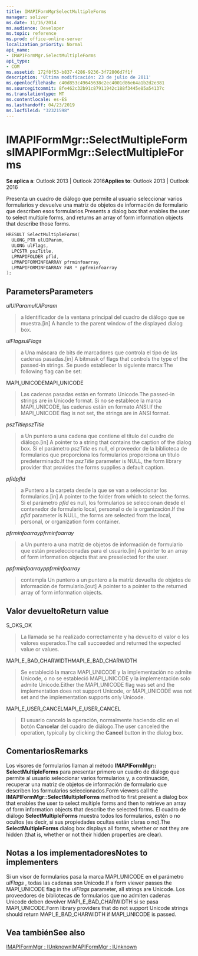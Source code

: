 ```yaml
---
title: IMAPIFormMgrSelectMultipleForms
manager: soliver
ms.date: 11/16/2014
ms.audience: Developer
ms.topic: reference
ms.prod: office-online-server
localization_priority: Normal
api_name:
- IMAPIFormMgr.SelectMultipleForms
api_type:
- COM
ms.assetid: 172f8f53-b837-4286-9236-3f72806d7f1f
description: 'Última modificación: 23 de julio de 2011'
ms.openlocfilehash: c40d853c49645638c2ec4001d86e64a1b2d2e381
ms.sourcegitcommit: 8fe462c32b91c87911942c188f3445e85a54137c
ms.translationtype: MT
ms.contentlocale: es-ES
ms.lasthandoff: 04/23/2019
ms.locfileid: "32321598"
---
```

# <a name="imapiformmgrselectmultipleforms"></a><span data-ttu-id="8bc7a-103">IMAPIFormMgr::SelectMultipleForms</span><span class="sxs-lookup"><span data-stu-id="8bc7a-103">IMAPIFormMgr::SelectMultipleForms</span></span>

  
  
<span data-ttu-id="8bc7a-104">**Se aplica a**: Outlook 2013 | Outlook 2016</span><span class="sxs-lookup"><span data-stu-id="8bc7a-104">**Applies to**: Outlook 2013 | Outlook 2016</span></span> 
  
<span data-ttu-id="8bc7a-105">Presenta un cuadro de diálogo que permite al usuario seleccionar varios formularios y devuelve una matriz de objetos de información de formulario que describen esos formularios.</span><span class="sxs-lookup"><span data-stu-id="8bc7a-105">Presents a dialog box that enables the user to select multiple forms, and returns an array of form information objects that describe those forms.</span></span>
  
```cpp
HRESULT SelectMultipleForms(
  ULONG_PTR ulUIParam,
  ULONG ulFlags,
  LPCSTR pszTitle,
  LPMAPIFOLDER pfld,
  LPMAPIFORMINFOARRAY pfrminfoarray,
  LPMAPIFORMINFOARRAY FAR * ppfrminfoarray
);
```

## <a name="parameters"></a><span data-ttu-id="8bc7a-106">Parameters</span><span class="sxs-lookup"><span data-stu-id="8bc7a-106">Parameters</span></span>

 <span data-ttu-id="8bc7a-107">_ulUIParam_</span><span class="sxs-lookup"><span data-stu-id="8bc7a-107">_ulUIParam_</span></span>
  
> <span data-ttu-id="8bc7a-108">a Identificador de la ventana principal del cuadro de diálogo que se muestra.</span><span class="sxs-lookup"><span data-stu-id="8bc7a-108">[in] A handle to the parent window of the displayed dialog box.</span></span> 
    
 <span data-ttu-id="8bc7a-109">_ulFlags_</span><span class="sxs-lookup"><span data-stu-id="8bc7a-109">_ulFlags_</span></span>
  
> <span data-ttu-id="8bc7a-110">a Una máscara de bits de marcadores que controla el tipo de las cadenas pasadas.</span><span class="sxs-lookup"><span data-stu-id="8bc7a-110">[in] A bitmask of flags that controls the type of the passed-in strings.</span></span> <span data-ttu-id="8bc7a-111">Se puede establecer la siguiente marca:</span><span class="sxs-lookup"><span data-stu-id="8bc7a-111">The following flag can be set:</span></span>
    
<span data-ttu-id="8bc7a-112">MAPI_UNICODE</span><span class="sxs-lookup"><span data-stu-id="8bc7a-112">MAPI_UNICODE</span></span> 
  
> <span data-ttu-id="8bc7a-113">Las cadenas pasadas están en formato Unicode.</span><span class="sxs-lookup"><span data-stu-id="8bc7a-113">The passed-in strings are in Unicode format.</span></span> <span data-ttu-id="8bc7a-114">Si no se establece la marca MAPI_UNICODE, las cadenas están en formato ANSI.</span><span class="sxs-lookup"><span data-stu-id="8bc7a-114">If the MAPI_UNICODE flag is not set, the strings are in ANSI format.</span></span>
    
 <span data-ttu-id="8bc7a-115">_pszTitle_</span><span class="sxs-lookup"><span data-stu-id="8bc7a-115">_pszTitle_</span></span>
  
> <span data-ttu-id="8bc7a-116">a Un puntero a una cadena que contiene el título del cuadro de diálogo.</span><span class="sxs-lookup"><span data-stu-id="8bc7a-116">[in] A pointer to a string that contains the caption of the dialog box.</span></span> <span data-ttu-id="8bc7a-117">Si el parámetro _pszTitle_ es null, el proveedor de la biblioteca de formularios que proporciona los formularios proporciona un título predeterminado.</span><span class="sxs-lookup"><span data-stu-id="8bc7a-117">If the  _pszTitle_ parameter is NULL, the form library provider that provides the forms supplies a default caption.</span></span> 
    
 <span data-ttu-id="8bc7a-118">_pfld_</span><span class="sxs-lookup"><span data-stu-id="8bc7a-118">_pfld_</span></span>
  
> <span data-ttu-id="8bc7a-119">a Puntero a la carpeta desde la que se van a seleccionar los formularios.</span><span class="sxs-lookup"><span data-stu-id="8bc7a-119">[in] A pointer to the folder from which to select the forms.</span></span> <span data-ttu-id="8bc7a-120">Si el parámetro _pfld_ es null, los formularios se seleccionan desde el contenedor de formulario local, personal o de la organización.</span><span class="sxs-lookup"><span data-stu-id="8bc7a-120">If the  _pfld_ parameter is NULL, the forms are selected from the local, personal, or organization form container.</span></span> 
    
 <span data-ttu-id="8bc7a-121">_pfrminfoarray_</span><span class="sxs-lookup"><span data-stu-id="8bc7a-121">_pfrminfoarray_</span></span>
  
> <span data-ttu-id="8bc7a-122">a Un puntero a una matriz de objetos de información de formulario que están preseleccionadas para el usuario.</span><span class="sxs-lookup"><span data-stu-id="8bc7a-122">[in] A pointer to an array of form information objects that are preselected for the user.</span></span>
    
 <span data-ttu-id="8bc7a-123">_ppfrminfoarray_</span><span class="sxs-lookup"><span data-stu-id="8bc7a-123">_ppfrminfoarray_</span></span>
  
> <span data-ttu-id="8bc7a-124">contempla Un puntero a un puntero a la matriz devuelta de objetos de información de formulario.</span><span class="sxs-lookup"><span data-stu-id="8bc7a-124">[out] A pointer to a pointer to the returned array of form information objects.</span></span>
    
## <a name="return-value"></a><span data-ttu-id="8bc7a-125">Valor devuelto</span><span class="sxs-lookup"><span data-stu-id="8bc7a-125">Return value</span></span>

<span data-ttu-id="8bc7a-126">S_OK</span><span class="sxs-lookup"><span data-stu-id="8bc7a-126">S_OK</span></span> 
  
> <span data-ttu-id="8bc7a-127">La llamada se ha realizado correctamente y ha devuelto el valor o los valores esperados.</span><span class="sxs-lookup"><span data-stu-id="8bc7a-127">The call succeeded and returned the expected value or values.</span></span>
    
<span data-ttu-id="8bc7a-128">MAPI_E_BAD_CHARWIDTH</span><span class="sxs-lookup"><span data-stu-id="8bc7a-128">MAPI_E_BAD_CHARWIDTH</span></span> 
  
> <span data-ttu-id="8bc7a-129">Se estableció la marca MAPI_UNICODE y la implementación no admite Unicode, o no se estableció MAPI_UNICODE y la implementación solo admite Unicode.</span><span class="sxs-lookup"><span data-stu-id="8bc7a-129">Either the MAPI_UNICODE flag was set and the implementation does not support Unicode, or MAPI_UNICODE was not set and the implementation supports only Unicode.</span></span>
    
<span data-ttu-id="8bc7a-130">MAPI_E_USER_CANCEL</span><span class="sxs-lookup"><span data-stu-id="8bc7a-130">MAPI_E_USER_CANCEL</span></span> 
  
> <span data-ttu-id="8bc7a-131">El usuario canceló la operación, normalmente haciendo clic en el botón **Cancelar** del cuadro de diálogo.</span><span class="sxs-lookup"><span data-stu-id="8bc7a-131">The user canceled the operation, typically by clicking the **Cancel** button in the dialog box.</span></span> 
    
## <a name="remarks"></a><span data-ttu-id="8bc7a-132">Comentarios</span><span class="sxs-lookup"><span data-stu-id="8bc7a-132">Remarks</span></span>

<span data-ttu-id="8bc7a-133">Los visores de formularios llaman al método **IMAPIFormMgr:: SelectMultipleForms** para presentar primero un cuadro de diálogo que permite al usuario seleccionar varios formularios y, a continuación, recuperar una matriz de objetos de información de formulario que describen los formularios seleccionados.</span><span class="sxs-lookup"><span data-stu-id="8bc7a-133">Form viewers call the **IMAPIFormMgr::SelectMultipleForms** method to first present a dialog box that enables the user to select multiple forms and then to retrieve an array of form information objects that describe the selected forms.</span></span> <span data-ttu-id="8bc7a-134">El cuadro de diálogo **SelectMultipleForms** muestra todos los formularios, estén o no ocultos (es decir, si sus propiedades ocultas están claras o no).</span><span class="sxs-lookup"><span data-stu-id="8bc7a-134">The **SelectMultipleForms** dialog box displays all forms, whether or not they are hidden (that is, whether or not their hidden properties are clear).</span></span> 
  
## <a name="notes-to-implementers"></a><span data-ttu-id="8bc7a-135">Notas a los implementadores</span><span class="sxs-lookup"><span data-stu-id="8bc7a-135">Notes to implementers</span></span>

<span data-ttu-id="8bc7a-136">Si un visor de formularios pasa la marca MAPI_UNICODE en el parámetro _ulFlags_ , todas las cadenas son Unicode.</span><span class="sxs-lookup"><span data-stu-id="8bc7a-136">If a form viewer passes the MAPI_UNICODE flag in the  _ulFlags_ parameter, all strings are Unicode.</span></span> <span data-ttu-id="8bc7a-137">Los proveedores de bibliotecas de formularios que no admiten cadenas Unicode deben devolver MAPI_E_BAD_CHARWIDTH si se pasa MAPI_UNICODE.</span><span class="sxs-lookup"><span data-stu-id="8bc7a-137">Form library providers that do not support Unicode strings should return MAPI_E_BAD_CHARWIDTH if MAPI_UNICODE is passed.</span></span> 
  
## <a name="see-also"></a><span data-ttu-id="8bc7a-138">Vea también</span><span class="sxs-lookup"><span data-stu-id="8bc7a-138">See also</span></span>



[<span data-ttu-id="8bc7a-139">IMAPIFormMgr : IUnknown</span><span class="sxs-lookup"><span data-stu-id="8bc7a-139">IMAPIFormMgr : IUnknown</span></span>](imapiformmgriunknown.md)


